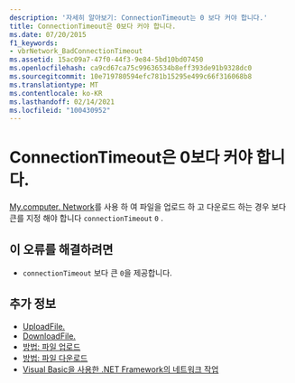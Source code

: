 ```yaml
---
description: '자세히 알아보기: ConnectionTimeout는 0 보다 커야 합니다.'
title: ConnectionTimeout은 0보다 커야 합니다.
ms.date: 07/20/2015
f1_keywords:
- vbrNetwork_BadConnectionTimeout
ms.assetid: 15ac09a7-47f0-44f3-9e84-5bd10bd07450
ms.openlocfilehash: ca9cd67ca75c99636534b8eff393de91b9328dc0
ms.sourcegitcommit: 10e719780594efc781b15295e499c66f316068b8
ms.translationtype: MT
ms.contentlocale: ko-KR
ms.lasthandoff: 02/14/2021
ms.locfileid: "100430952"
---
```

# <a name="the-connectiontimeout-must-be-greater-than-0"></a>ConnectionTimeout은 0보다 커야 합니다.

[My.computer. Network](xref:Microsoft.VisualBasic.Devices.Network)를 사용 하 여 파일을 업로드 하 고 다운로드 하는 경우 보다 큰를 지정 해야 합니다 `connectionTimeout` `0` .  
  
## <a name="to-correct-this-error"></a>이 오류를 해결하려면  
  
- `connectionTimeout` 보다 큰 `0`을 제공합니다.  
  
## <a name="see-also"></a>추가 정보

- [UploadFile.](xref:Microsoft.VisualBasic.Devices.Network.UploadFile%2A)
- [DownloadFile.](xref:Microsoft.VisualBasic.Devices.Network.DownloadFile%2A)
- [방법: 파일 업로드](../developing-apps/programming/computer-resources/how-to-upload-a-file.md)
- [방법: 파일 다운로드](../developing-apps/programming/computer-resources/how-to-download-a-file.md)
- [Visual Basic을 사용한 .NET Framework의 네트워크 작업](/previous-versions/visualstudio/visual-studio-2010/ms172756(v=vs.100))
